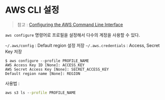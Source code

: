 # AWS CLI 설정

> 참고 : [Configuring the AWS Command Line Interface](http://docs.aws.amazon.com/ko_kr/cli/latest/userguide/cli-chap-getting-started.html)

`aws configure` 명령어로 프로필을 설정해서 다수의 계정을 사용할 수 있다.

`~/.aws/config` : Default region 설정 저장
`~/.aws.credentials` : Access, Secret Key 저장

```text
$ aws configure --profile PROFILE_NAME
AWS Access Key ID [None]: ACCESS_KEY
AWS Secret Access Key [None]: SECRET_ACCESS_KEY
Default region name [None]: REGION
```

사용법 :

```cmd
aws s3 ls --profile PROFILE_NAME
```